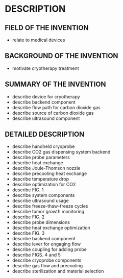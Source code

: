 # DESCRIPTION

## FIELD OF THE INVENTION

- relate to medical devices

## BACKGROUND OF THE INVENTION

- motivate cryotherapy treatment

## SUMMARY OF THE INVENTION

- describe device for cryotherapy
- describe backend component
- describe flow path for carbon dioxide gas
- describe source of carbon dioxide gas
- describe ultrasound component

## DETAILED DESCRIPTION

- describe handheld cryoprobe
- describe CO2 gas dispensing system backend
- describe probe parameters
- describe heat exchange
- describe Joule-Thomson nozzle
- describe precooling heat exchange
- describe temperature drop
- describe optimization for CO2
- describe FIG. 1
- describe system components
- describe ultrasound usage
- describe freeze-thaw-freeze cycles
- describe tumor growth monitoring
- describe FIG. 2
- describe probe dimensions
- describe heat exchange optimization
- describe FIG. 3
- describe backend component
- describe lever for engaging flow
- describe coupling for adding probe
- describe FIGS. 4 and 5
- describe cryoprobe components
- describe gas flow and precooling
- describe sterilization and material selection


